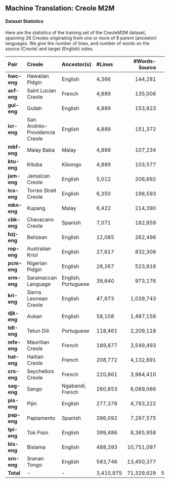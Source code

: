 ## Machine Translation: Creole M2M

#### Dataset Statistics

Here are the statistics of the training set of the CreoleM2M dataset, spanning 26 Creoles originating from one or more of 8 parent (ancestor) languages. 
We give the number of lines, and number of words on the source (Creole) and target (English) sides.

| Pair        | Creole                         | Ancestor(s)         | #Lines    | #Words-Source   | #Words-Target   |
|:------------|:-------------------------------|:--------------------|:----------|----------------:|----------------:|
| **hwc-eng** | Hawaiian Pidgin                | English             | 4,366     |         144,281 |          102794 |
| **acf-eng** | Saint Lucian Creole            | French              | 4,889     |         135,006 |          115176 |
| **gul-eng** | Gullah                         | English             | 4,889     |         153,823 |         115,176 |
| **icr-eng** | San Andrés–Providencia Creole  | English             | 4,889     |         151,372 |         115,176 |
| **mbf-eng** | Malay Baba                     | Malay               | 4,889     |         107,234 |         115,176 |
| **ktu-eng** | Kituba                         | Kikongo             | 4,889     |         103,577 |         115,176 |
| **jam-eng** | Jamaican Creole                | English             | 5,012     |         206,692 |         168,134 |
| **tcs-eng** | Torres Strait Creole           | English             | 6,350     |         198,593 |         152,642 |
| **mkn-eng** | Kupang                         | Malay               | 6,422     |         214,390 |         153,596 |
| **cbk-eng** | Chavacano Creole               | Spanish             | 7,071     |         182,859 |         127,090 |
| **bzj-eng** | Belizean                       | English             | 12,085    |         262,496 |         218,526 |
| **rop-eng** | Australian Kriol               | English             | 27,617    |         832,308 |         703,888 |
| **pcm-eng** | Nigerian Pidgin                | English             | 28,267    |         523,916 |         459,266 |
| **srm-eng** | Saramaccan Language            | English, Portuguese | 39,640    |         973,176 |         627,273 |
| **kri-eng** | Sierra Leonean Creole          | English             | 47,673    |       1,039,743 |         760,699 |
| **djk-eng** | Aukan                          | English             | 58,108    |       1,487,156 |       1,015,311 |
| **tdt-eng** | Tetun Dili                     | Portuguese          | 118,461   |       2,209,118 |       1,923,333 |
| **mfe-eng** | Mauritian Creole               | French              | 189,877   |       3,549,493 |       3,014,530 |
| **hat-eng** | Haitian Creole                 | French              | 208,772   |       4,132,691 |       3,322,288 |
| **crs-eng** | Seychellois Creole             | French              | 220,861   |       3,984,410 |       3,750,620 |
| **sag-eng** | Sango                          | Ngabandi, French    | 260,853   |       6,089,066 |       4,246,373 |
| **pis-eng** | Pijin                          | English             | 277,378   |       4,783,222 |       4,458,132 |
| **pap-eng** | Papiamento                     | Spanish             | 396,092   |       7,297,575 |       6,384,282 |
| **tpi-eng** | Tok Pisin                      | English             | 399,486   |       8,365,958 |       6,334,237 |
| **bis-eng** | Bislama                        | English             | 488,393   |      10,751,097 |       7,903,431 |
| **srn-eng** | Sranan Tongo                   | English             | 583,746   |      13,450,377 |       9,911,997 |
| **Total**   | -                              | -                   | 3,410,975 |      71,329,629 |      56,314,322 | 